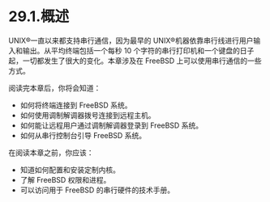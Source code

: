 # 29.1.概述

UNIX®一直以来都支持串行通信，因为最早的 UNIX®机器依靠串行线进行用户输入和输出。从平均终端包括一个每秒 10 个字符的串行打印机和一个键盘的日子起，一切都发生了很大的变化。本章涉及在 FreeBSD 上可以使用串行通信的一些方式。

阅读完本章后，你将会知道：

* 如何将终端连接到 FreeBSD 系统。
* 如何使用调制解调器拨号连接到远程主机。
* 如何能让远程用户通过调制解调器登录到 FreeBSD 系统。
* 如何从串行控制台引导 FreeBSD 系统。

在阅读本章之前，你应该：

* 知道如何配置和安装定制内核。
* 了解 FreeBSD 权限和进程。
* 可以访问用于 FreeBSD 的串行硬件的技术手册。
